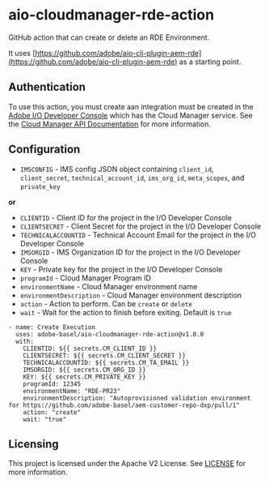 # aio-cloudmanager-rde-action

GitHub action that can create or delete an RDE Environment.

It uses [https://github.com/adobe/aio-cli-plugin-aem-rde](https://github.com/adobe/aio-cli-plugin-aem-rde) as a starting point.

## Authentication

To use this action, you must create aan integration must be created in the [Adobe I/O Developer Console](https://console.adobe.io) which has the Cloud Manager service. See the [Cloud Manager API Documentation](https://www.adobe.io/experience-cloud/cloud-manager/guides/getting-started/create-api-integration/) for more information.

## Configuration

* `IMSCONFIG` - IMS config JSON object containing `client_id`, `client_secret`, `technical_account_id`, `ims_org_id`, `meta_scopes`, and `private_key`

**or**

* `CLIENTID` - Client ID for the project in the I/O Developer Console
* `CLIENTSECRET` - Client Secret for the project in the I/O Developer Console
* `TECHNICALACCOUNTID` - Technical Account Email for the project in the I/O Developer Console
* `IMSORGID` - IMS Organization ID for the project in the I/O Developer Console
* `KEY` - Private key for the project in the I/O Developer Console
* `programId` - Cloud Manager Program ID
* `environmentName` - Cloud Manager environment name
* `environmentDescription` - Cloud Manager environment description
* `action` - Action to perform. Can be `create` or `delete`
* `wait` - Wait for the action to finish before exiting. Default is `true`

```
- name: Create Execution
  uses: adobe-basel/aio-cloudmanager-rde-action@v1.0.0
  with:
    CLIENTID: ${{ secrets.CM_CLIENT_ID }}
    CLIENTSECRET: ${{ secrets.CM_CLIENT_SECRET }}
    TECHNICALACCOUNTID: ${{ secrets.CM_TA_EMAIL }}
    IMSORGID: ${{ secrets.CM_ORG_ID }}
    KEY: ${{ secrets.CM_PRIVATE_KEY }}
    programId: 12345
    environmentName: "RDE-PR23"
    environmentDescription: "Autoprovisioned validation environment for https://github.com/adobe-basel/aem-customer-repo-dxp/pull/1"
    action: "create"
    wait: "true"
```

## Licensing

This project is licensed under the Apache V2 License. See [LICENSE](LICENSE) for more information.
